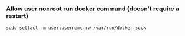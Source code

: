 ### Allow user nonroot run docker command (doesn't require a restart)
    sudo setfacl -m user:username:rw /var/run/docker.sock
  
